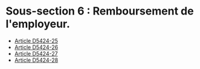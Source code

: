 #  Sous-section 6 : Remboursement de l'employeur.

* [Article D5424-25](./LEGIARTI000018524890.md)
* [Article D5424-26](./LEGIARTI000018524888.md)
* [Article D5424-27](./LEGIARTI000018524886.md)
* [Article D5424-28](./LEGIARTI000018524884.md)
